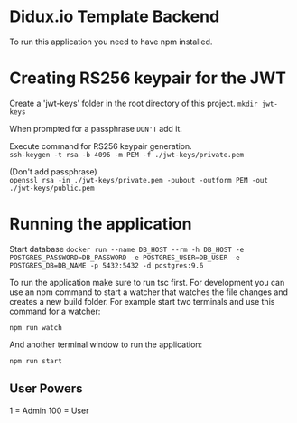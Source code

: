# Didux.io Template Backend

To run this application you need to have npm installed.

# Creating RS256 keypair for the JWT

Create a 'jwt-keys' folder in the root directory of this project.
```mkdir jwt-keys```

When prompted for a passphrase `DON'T` add it.

Execute command for RS256 keypair generation. <br/>
```ssh-keygen -t rsa -b 4096 -m PEM -f ./jwt-keys/private.pem```

(Don't add passphrase) <br/>
```openssl rsa -in ./jwt-keys/private.pem -pubout -outform PEM -out ./jwt-keys/public.pem```

# Running the application

Start database 
```docker run --name DB_HOST --rm -h DB_HOST -e POSTGRES_PASSWORD=DB_PASSWORD -e POSTGRES_USER=DB_USER -e POSTGRES_DB=DB_NAME -p 5432:5432 -d postgres:9.6```

To run the application make sure to run tsc first. For development you can use an npm command to start a watcher that watches the file changes and creates a new build folder. For example start two terminals and use this command for a watcher:

```npm run watch```

And another terminal window to run the application:

```npm run start```


## User Powers

1 = Admin
100 = User
